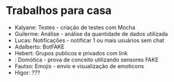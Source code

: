 # Trabalhos para casa

- Kalyane: Testes - criação de testes com Mocha 
- Guilerme: Análise - análise da quantidade de dados utilizada
- Lucas: Notificações - notificar 1 ou mais usuários sem chat
- Adalberto: BotFAKE
- Hebert: Grupos publicos e privados com link
- : Domótica - prova de conceito utilizando sensores FAKE
- Fautso: Emojis - envio e visualização de emoticons
- Higor: ???